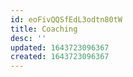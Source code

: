 ```yaml
---
id: eoFivQQSfEdL3odtn80tW
title: Coaching
desc: ''
updated: 1643723096367
created: 1643723096367
---
```



